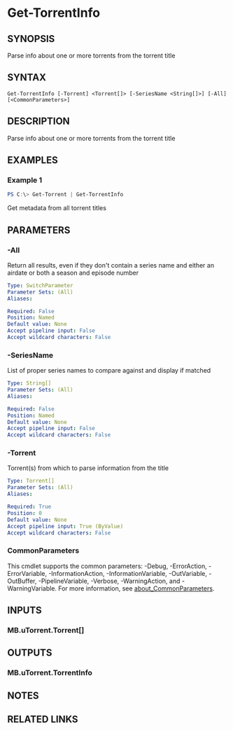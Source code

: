 ﻿---
external help file: MB.uTorrent.dll-Help.xml
Module Name: MB.uTorrent
online version:
schema: 2.0.0
---

# Get-TorrentInfo

## SYNOPSIS
Parse info about one or more torrents from the torrent title

## SYNTAX

```
Get-TorrentInfo [-Torrent] <Torrent[]> [-SeriesName <String[]>] [-All] [<CommonParameters>]
```

## DESCRIPTION
Parse info about one or more torrents from the torrent title

## EXAMPLES

### Example 1
```powershell
PS C:\> Get-Torrent | Get-TorrentInfo
```

Get metadata from all torrent titles

## PARAMETERS

### -All
Return all results, even if they don't contain a series name and either an airdate or both a season and episode number

```yaml
Type: SwitchParameter
Parameter Sets: (All)
Aliases:

Required: False
Position: Named
Default value: None
Accept pipeline input: False
Accept wildcard characters: False
```

### -SeriesName
List of proper series names to compare against and display if matched

```yaml
Type: String[]
Parameter Sets: (All)
Aliases:

Required: False
Position: Named
Default value: None
Accept pipeline input: False
Accept wildcard characters: False
```

### -Torrent
Torrent(s) from which to parse information from the title

```yaml
Type: Torrent[]
Parameter Sets: (All)
Aliases:

Required: True
Position: 0
Default value: None
Accept pipeline input: True (ByValue)
Accept wildcard characters: False
```

### CommonParameters
This cmdlet supports the common parameters: -Debug, -ErrorAction, -ErrorVariable, -InformationAction, -InformationVariable, -OutVariable, -OutBuffer, -PipelineVariable, -Verbose, -WarningAction, and -WarningVariable. For more information, see [about_CommonParameters](http://go.microsoft.com/fwlink/?LinkID=113216).

## INPUTS

### MB.uTorrent.Torrent[]
## OUTPUTS

### MB.uTorrent.TorrentInfo
## NOTES

## RELATED LINKS
